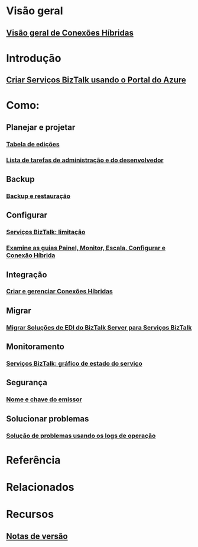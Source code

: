 # Visão geral
## [Visão geral de Conexões Híbridas](integration-hybrid-connection-overview.md)

# Introdução
## [Criar Serviços BizTalk usando o Portal do Azure](biztalk-provision-services.md)
# Como:

## Planejar e projetar
### [Tabela de edições](biztalk-editions-feature-chart.md)
### [Lista de tarefas de administração e do desenvolvedor](biztalk-services-administration-and-development-task-list.md)

## Backup
### [Backup e restauração](biztalk-backup-restore.md)

## Configurar
### [Serviços BizTalk: limitação](biztalk-throttling-thresholds.md)
### [Examine as guias Painel, Monitor, Escala, Configurar e Conexão Híbrida](biztalk-dashboard-monitor-scale-tabs.md)

## Integração
### [Criar e gerenciar Conexões Híbridas](integration-hybrid-connection-create-manage.md)

## Migrar
### [Migrar Soluções de EDI do BizTalk Server para Serviços BizTalk](biztalk-migrating-to-edi-guide.md)

## Monitoramento
### [Serviços BizTalk: gráfico de estado do serviço](biztalk-service-state-chart.md)

## Segurança
### [Nome e chave do emissor](biztalk-issuer-name-issuer-key.md)

## Solucionar problemas
### [Solução de problemas usando os logs de operação](biztalk-troubleshoot-using-ops-logs.md)

# Referência

# Relacionados

# Recursos
## [Notas de versão](biztalk-release-notes.md)


<!--HONumber=Nov16_HO2-->



